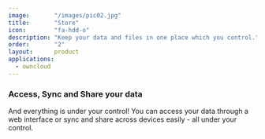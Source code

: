```yaml
---
image:       "/images/pic02.jpg"
title:       "Store"
icon:        "fa-hdd-o"
description: "Keep your data and files in one place which you control."
order:       "2"
layout:      product
applications:
  - owncloud
---
```


### Access, Sync and Share your data

And everything is under your control! You can access your data through a web interface or sync and share across devices easily - all under your control.

